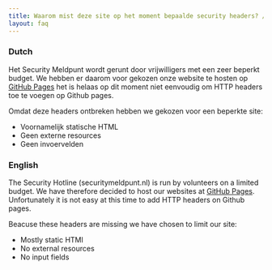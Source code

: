 ```yaml
---
title: Waarom mist deze site op het moment bepaalde security headers? /Why is this site missing certain security headers? 
layout: faq
---
```


### Dutch

Het Security Meldpunt wordt gerunt door vrijwilligers met een zeer beperkt budget. We hebben er daarom voor gekozen onze website te hosten op [GitHub Pages](https://pages.github.com/) het is helaas op dit moment niet eenvoudig om HTTP headers toe te voegen op Github pages.

Omdat deze headers ontbreken hebben we gekozen voor een beperkte site:
* Voornamelijk statische HTML 
* Geen externe resources
* Geen invoervelden

### English

The Security Hotline (securitymeldpunt.nl) is run by volunteers on a limited budget. We have therefore decided to host our websites at [GitHub Pages](https://pages.github.com/). Unfortunately it is not easy at this time to add HTTP headers on Github pages. 

Beacuse these headers are missing we have chosen to limit our site:
* Mostly static HTMl 
* No external resources
* No input fields

